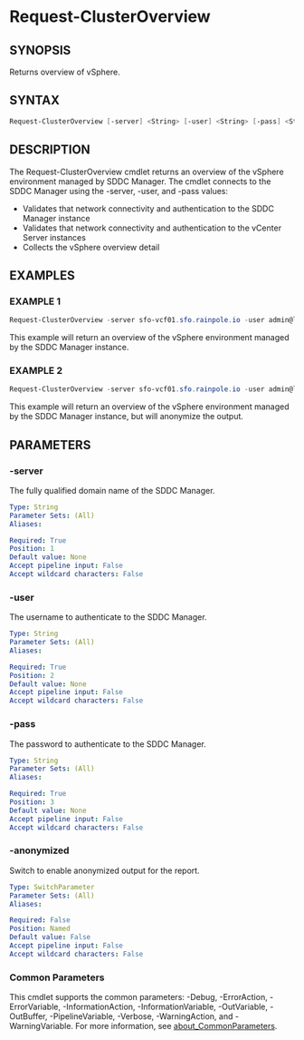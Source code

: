 # Request-ClusterOverview

## SYNOPSIS

Returns overview of vSphere.

## SYNTAX

```powershell
Request-ClusterOverview [-server] <String> [-user] <String> [-pass] <String> [-anonymized] [<CommonParameters>]
```

## DESCRIPTION

The Request-ClusterOverview cmdlet returns an overview of the vSphere environment managed by SDDC Manager.
The cmdlet connects to the SDDC Manager using the -server, -user, and -pass values:

- Validates that network connectivity and authentication to the SDDC Manager instance
- Validates that network connectivity and authentication to the vCenter Server instances
- Collects the vSphere overview detail

## EXAMPLES

### EXAMPLE 1

```powershell
Request-ClusterOverview -server sfo-vcf01.sfo.rainpole.io -user admin@local -pass VMw@re1!VMw@re1!
```

This example will return an overview of the vSphere environment managed by the SDDC Manager instance.

### EXAMPLE 2

```powershell
Request-ClusterOverview -server sfo-vcf01.sfo.rainpole.io -user admin@local -pass VMw@re1!VMw@re1! -anonymized
```

This example will return an overview of the vSphere environment managed by the SDDC Manager instance, but will anonymize the output.

## PARAMETERS

### -server

The fully qualified domain name of the SDDC Manager.

```yaml
Type: String
Parameter Sets: (All)
Aliases:

Required: True
Position: 1
Default value: None
Accept pipeline input: False
Accept wildcard characters: False
```

### -user

The username to authenticate to the SDDC Manager.

```yaml
Type: String
Parameter Sets: (All)
Aliases:

Required: True
Position: 2
Default value: None
Accept pipeline input: False
Accept wildcard characters: False
```

### -pass

The password to authenticate to the SDDC Manager.

```yaml
Type: String
Parameter Sets: (All)
Aliases:

Required: True
Position: 3
Default value: None
Accept pipeline input: False
Accept wildcard characters: False
```

### -anonymized

Switch to enable anonymized output for the report.

```yaml
Type: SwitchParameter
Parameter Sets: (All)
Aliases:

Required: False
Position: Named
Default value: False
Accept pipeline input: False
Accept wildcard characters: False
```

### Common Parameters

This cmdlet supports the common parameters: -Debug, -ErrorAction, -ErrorVariable, -InformationAction, -InformationVariable, -OutVariable, -OutBuffer, -PipelineVariable, -Verbose, -WarningAction, and -WarningVariable. For more information, see [about_CommonParameters](http://go.microsoft.com/fwlink/?LinkID=113216).
